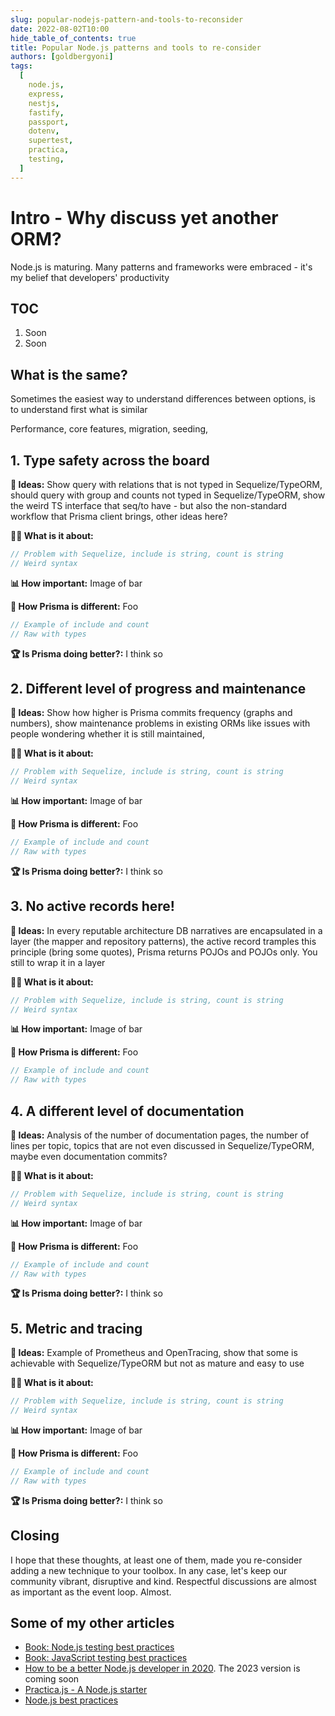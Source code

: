 ```yaml
---
slug: popular-nodejs-pattern-and-tools-to-reconsider
date: 2022-08-02T10:00
hide_table_of_contents: true
title: Popular Node.js patterns and tools to re-consider
authors: [goldbergyoni]
tags:
  [
    node.js,
    express,
    nestjs,
    fastify,
    passport,
    dotenv,
    supertest,
    practica,
    testing,
  ]
---
```


# Intro - Why discuss yet another ORM?

Node.js is maturing. Many patterns and frameworks were embraced - it's my belief that developers' productivity 

## TOC

1. Soon
2. Soon

## What is the same?

Sometimes the easiest way to understand differences between options, is to understand first what is similar

Performance, core features, migration, seeding, 

<!--truncate-->
## 1. Type safety across the board

**🌈 Ideas:** Show query with relations that is not typed in Sequelize/TypeORM, should query with group and counts not typed in Sequelize/TypeORM, show the weird TS interface that seq/to have - but also the non-standard workflow that Prisma client brings, other ideas here?

**💁‍♂️ What is it about:** 


```javascript
// Problem with Sequelize, include is string, count is string
// Weird syntax
```

**📊 How important:** Image of bar

**🤔 How Prisma is different:** Foo

```javascript
// Example of include and count
// Raw with types
```


**🏆 Is Prisma doing better?:** I think so

## 2. Different level of progress and maintenance

**🌈 Ideas:** Show how higher is Prisma commits frequency (graphs and numbers), show maintenance problems in existing ORMs like issues with people wondering whether it is still maintained, 

**💁‍♂️ What is it about:** 


```javascript
// Problem with Sequelize, include is string, count is string
// Weird syntax
```

**📊 How important:** Image of bar

**🤔 How Prisma is different:** Foo

```javascript
// Example of include and count
// Raw with types
```


**🏆 Is Prisma doing better?:** I think so

## 3. No active records here!

**🌈 Ideas:** In every reputable architecture DB narratives are encapsulated in a layer (the mapper and repository patterns), the active record tramples this principle (bring some quotes), Prisma returns POJOs and POJOs only. You still to wrap it in a layer

**💁‍♂️ What is it about:** 


```javascript
// Problem with Sequelize, include is string, count is string
// Weird syntax
```

**📊 How important:** Image of bar

**🤔 How Prisma is different:** Foo

```javascript
// Example of include and count
// Raw with types
```

## 4. A different level of documentation

**🌈 Ideas:** Analysis of the number of documentation pages, the number of lines per topic, topics that are not even discussed in Sequelize/TypeORM, maybe even documentation commits?

**💁‍♂️ What is it about:** 


```javascript
// Problem with Sequelize, include is string, count is string
// Weird syntax
```

**📊 How important:** Image of bar

**🤔 How Prisma is different:** Foo

```javascript
// Example of include and count
// Raw with types
```


**🏆 Is Prisma doing better?:** I think so

## 5. Metric and tracing

**🌈 Ideas:** Example of Prometheus and OpenTracing, show that some is achievable with Sequelize/TypeORM but not as mature and easy to use

**💁‍♂️ What is it about:** 


```javascript
// Problem with Sequelize, include is string, count is string
// Weird syntax
```

**📊 How important:** Image of bar

**🤔 How Prisma is different:** Foo

```javascript
// Example of include and count
// Raw with types
```


**🏆 Is Prisma doing better?:** I think so

## Closing

I hope that these thoughts, at least one of them, made you re-consider adding a new technique to your toolbox. In any case, let's keep our community vibrant, disruptive and kind. Respectful discussions are almost as important as the event loop. Almost.

## Some of my other articles

- [Book: Node.js testing best practices](https://github.com/testjavascript/nodejs-integration-tests-best-practices)
- [Book: JavaScript testing best practices](https://github.com/testjavascript/nodejs-integration-tests-best-practices)
- [How to be a better Node.js developer in 2020](https://yonigoldberg.medium.com/20-ways-to-become-a-better-node-js-developer-in-2020-d6bd73fcf424). The 2023 version is coming soon
- [Practica.js - A Node.js starter](https://github.com/practicajs/practica)
- [Node.js best practices](https://github.com/goldbergyoni/nodebestpractices)
